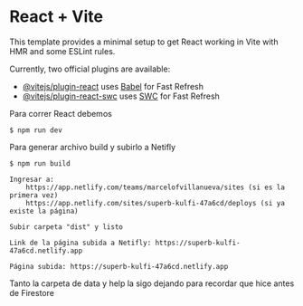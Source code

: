 # React + Vite

This template provides a minimal setup to get React working in Vite with HMR and some ESLint rules.

Currently, two official plugins are available:

- [@vitejs/plugin-react](https://github.com/vitejs/vite-plugin-react/blob/main/packages/plugin-react/README.md) uses [Babel](https://babeljs.io/) for Fast Refresh
- [@vitejs/plugin-react-swc](https://github.com/vitejs/vite-plugin-react-swc) uses [SWC](https://swc.rs/) for Fast Refresh

Para correr React debemos

    $ npm run dev

Para generar archivo build y subirlo a Netifly

    $ npm run build

    Ingresar a:
        https://app.netlify.com/teams/marcelofvillanueva/sites (si es la primera vez)
        https://app.netlify.com/sites/superb-kulfi-47a6cd/deploys (si ya existe la página)

    Subir carpeta "dist" y listo

    Link de la página subida a Netifly: https://superb-kulfi-47a6cd.netlify.app

    Página subida: https://superb-kulfi-47a6cd.netlify.app
    
Tanto la carpeta de data y help la sigo dejando para recordar que hice antes de Firestore